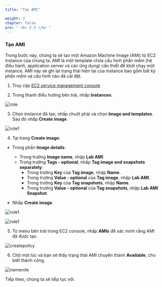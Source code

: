 ```yaml
---
title: "Tạo AMI"

weight: 3
chapter: false
pre: " <b> 2.3 </b> "
---
```


### Tạo AMI

Trong bước này, chúng ta sẽ tạo một Amazon Machine Image (AMI) từ EC2 instance của chúng ta. AMI là một template chứa cấu hình phần mềm (hệ điều hành, application server và các ứng dụng) cần thiết để khởi chạy một instance. AMI này sẽ ghi lại trạng thái hiện tại của instance bao gồm bất kỳ phần mềm và cấu hình nào đã cài đặt.

1. Truy cập [EC2 service management console](https://console.aws.amazon.com/ec2/v2/home)

2. Trong thanh điều hướng bên trái, nhấp **Instances**.

![role](/images/2.prerequisite/028-createami.png)

3. Chọn instance đã tạo, nhấp chuột phải và chọn **Image and templates**. Sau đó nhấp **Create image**.

![role1](/images/2.prerequisite/029-createami.png)

4. Tại trang **Create image**:
- Trong phần **Image details**:
   - Trong trường **Image name**, nhập **Lab AMI**.
   - Trong trường **Tags - optional**, nhấp **Tag image and snapshots separately**:
      - Trong trường **Key** của **Tag image**, nhập **Name**.
      - Trong trường **Value - optional** của **Tag image**, nhập **Lab AMI**.
      - Trong trường **Key** của **Tag snapshots**, nhập **Name**.
      - Trong trường **Value - optional** của **Tag snapshots**, nhập **Lab AMI Snapshot**.


- Nhấp **Create image**.

![role1](/images/2.prerequisite/030-createami.png)

![role1](/images/2.prerequisite/031-createami.png)

5. Từ menu bên trái trong EC2 console, nhấp **AMIs** để xác minh rằng AMI đã được tạo.

![createpolicy](/images/2.prerequisite/032-createami.png)

6. Chờ một lúc và bạn sẽ thấy trạng thái AMI chuyển thành **Available**, cho biết thành công.

![namerole](/images/2.prerequisite/033-createami.png)

Tiếp theo, chúng ta sẽ tiếp tục với.